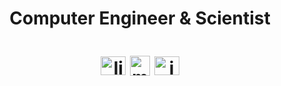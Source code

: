 <h1 align="center">Computer Engineer & Scientist</h1>

<h1 align="center">
<a href="https://linkedin.com/in/m-atakan-senturk" target="blank"><img align="center" src="https://cdn.jsdelivr.net/npm/simple-icons@3.0.1/icons/linkedin.svg" alt="linkedin_logo" height="30" width="40" /></a>
<a href="https://medium.com/@atakan.senturk" target="blank"><img align="center" src="https://upload.wikimedia.org/wikipedia/commons/thumb/e/ec/Medium_logo_Monogram.svg/1200px-Medium_logo_Monogram.svg.png" alt="medium_logo" height="32" width="32" /></a>
<a href="https://instagram.com/atakansenturk74" target="blank"><img align="center" src="https://cdn.jsdelivr.net/npm/simple-icons@3.0.1/icons/instagram.svg" alt="instagram logo" height="30" width="40" /></a>
</h1>
